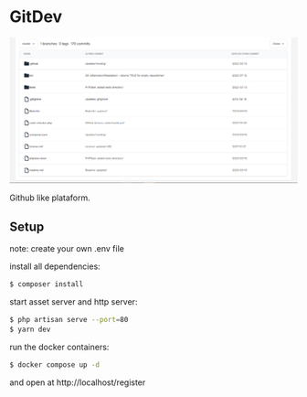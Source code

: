 # GitDev

![alt](./images/Gitdev.PNG)

Github like plataform.

## Setup

note: create your own .env file

install all dependencies:

```bash
$ composer install
```

start asset server and http server:

```bash
$ php artisan serve --port=80
$ yarn dev
```

run the docker containers:

```bash
$ docker compose up -d
```

and open at http://localhost/register
